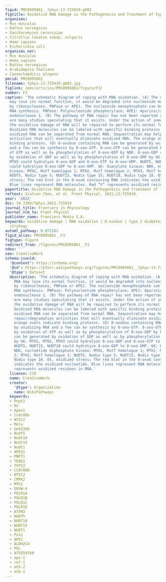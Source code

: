```yaml
---
figid: PMC8995861__fphys-13-725919-g003
figtitle: Oxidative RNA Damage in the Pathogenesis and Treatment of Type 2 Diabetes
organisms:
- Mus musculus
- Rattus norvegicus
- Saccharomyces cerevisiae
- Citrullus lanatus subsp. vulgaris
- Homo sapiens
- Escherichia coli
organisms_ner:
- Mus musculus
- Homo sapiens
- Rattus norvegicus
- Arabidopsis thaliana
- Caenorhabditis elegans
pmcid: PMC8995861
filename: fphys-13-725919-g003.jpg
figlink: /pmc/articles/PMC8995861/figure/F3/
number: F3
caption: 'The schematic diagram of coping with RNA oxidation. (A) The oxidized RNA
  may lose its normal function, it would be degraded into nucleoside monophosphate
  by ribonucleases, PNPase or APE1. The nucleoside monophosphate can be reused in
  RNA synthesis. PNPase: Polynucleotide phosphorylase; APE1: Apurinic/apyrimidinic
  endonuclease 1. (B) The pathway of RNA repair has not been reported yet, but there
  are many studies speculating that it exists. Under the action of some substances,
  the oxidative damage of RNA will be repaired to perform its normal function. (C)
  Oxidized RNA molecules can be labeled with specific binding proteins. Once identified,
  oxidized RNA can be separated from normal RNA. Sequestration may help recruit repair/degradation
  activities that will eventually eliminate oxidized RNA. The orange ovals indicate
  binding proteins. (D) 8-oxoGuo containing RNA can be generated by oxidizing RNA
  and a few can be synthesis by 8-oxo-GTP. 8-oxo-GTP can be generated by oxidation
  of GTP as well as by phosphorylation of 8-oxo-GDP by NDK. 8-oxo-GDP can be generated
  by oxidation of GDP as well as by phosphorylation of 8-oxo-GMP by GK. MTH1, MTH2,
  MTH3 could hydrolyze 8-oxo-GDP and 8-oxo-GTP to 8-oxo-GMP. NUDT5, NUDT15, NUDT18
  could hydrolyze 8-oxo-GDP to 8-oxo-GMP. GK: Guanylate kinase; NDK, nucleotide diphosphate
  kinase; MTH1, MutT homologue 1; MTH2, MutT homologue 2; MTH3, MutT homologue 3;
  NUDT5, Nudix type 5; NUDT15, Nudix type 15; NUDT18, Nudix type 18. OS, oxidized
  stress; The red blot in the 8-oxoG containing RNA indicates the oxidized nucleotide.
  Blue lines represent RNA molecules. Red “X” represents oxidized residues in RNA.'
papertitle: Oxidative RNA Damage in the Pathogenesis and Treatment of Type 2 Diabetes.
reftext: Xiatian Chen, et al. Front Physiol. 2022;13:725919.
year: '2022'
doi: 10.3389/fphys.2022.725919
journal_title: Frontiers in Physiology
journal_nlm_ta: Front Physiol
publisher_name: Frontiers Media S.A.
keywords: oxidative damage | RNA oxidation | 8-oxoGuo | type 2 diabetes | therapeutic
  strategy
automl_pathway: 0.872181
figid_alias: PMC8995861__F3
figtype: Figure
redirect_from: /figures/PMC8995861__F3
ndex: ''
seo: CreativeWork
schema-jsonld:
  '@context': https://schema.org/
  '@id': https://pfocr.wikipathways.org/figures/PMC8995861__fphys-13-725919-g003.html
  '@type': Dataset
  description: 'The schematic diagram of coping with RNA oxidation. (A) The oxidized
    RNA may lose its normal function, it would be degraded into nucleoside monophosphate
    by ribonucleases, PNPase or APE1. The nucleoside monophosphate can be reused in
    RNA synthesis. PNPase: Polynucleotide phosphorylase; APE1: Apurinic/apyrimidinic
    endonuclease 1. (B) The pathway of RNA repair has not been reported yet, but there
    are many studies speculating that it exists. Under the action of some substances,
    the oxidative damage of RNA will be repaired to perform its normal function. (C)
    Oxidized RNA molecules can be labeled with specific binding proteins. Once identified,
    oxidized RNA can be separated from normal RNA. Sequestration may help recruit
    repair/degradation activities that will eventually eliminate oxidized RNA. The
    orange ovals indicate binding proteins. (D) 8-oxoGuo containing RNA can be generated
    by oxidizing RNA and a few can be synthesis by 8-oxo-GTP. 8-oxo-GTP can be generated
    by oxidation of GTP as well as by phosphorylation of 8-oxo-GDP by NDK. 8-oxo-GDP
    can be generated by oxidation of GDP as well as by phosphorylation of 8-oxo-GMP
    by GK. MTH1, MTH2, MTH3 could hydrolyze 8-oxo-GDP and 8-oxo-GTP to 8-oxo-GMP.
    NUDT5, NUDT15, NUDT18 could hydrolyze 8-oxo-GDP to 8-oxo-GMP. GK: Guanylate kinase;
    NDK, nucleotide diphosphate kinase; MTH1, MutT homologue 1; MTH2, MutT homologue
    2; MTH3, MutT homologue 3; NUDT5, Nudix type 5; NUDT15, Nudix type 15; NUDT18,
    Nudix type 18. OS, oxidized stress; The red blot in the 8-oxoG containing RNA
    indicates the oxidized nucleotide. Blue lines represent RNA molecules. Red “X”
    represents oxidized residues in RNA.'
  license: CC0
  name: CreativeWork
  creator:
    '@type': Organization
    name: WikiPathways
  keywords:
  - Pnpt1
  - Os
  - Apex1
  - Ccdc88a
  - Nt5c2
  - Mela
  - Gm42368
  - Nudt5
  - Nudt18
  - Nudt15
  - Nudt1
  - APEX1
  - PNPT1
  - TEAD1
  - TFPI2
  - CCDC88A
  - NT5C2
  - CMPK2
  - MTG1
  - ERVW-4
  - POLR1A
  - POLR1B
  - POLR1C
  - POLR1D
  - ATXN3
  - NUDT5
  - NUDT18
  - NUDT15
  - NUDT1
  - Pck1
  - APE1
  - ALDH2C4
  - POL
  - AT5G59760
  - ape-1
  - ref-1
  - mth-2
  - mth-1
---
```

